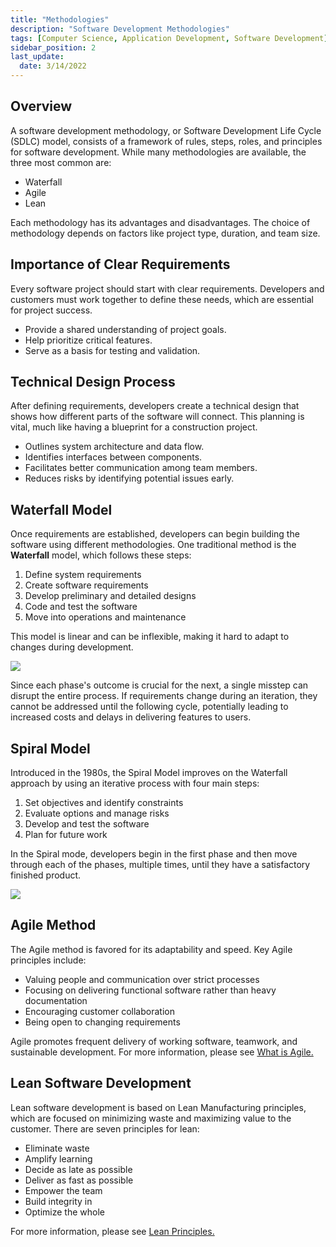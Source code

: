 ```yaml
---
title: "Methodologies"
description: "Software Development Methodologies"
tags: [Computer Science, Application Development, Software Development]
sidebar_position: 2
last_update:
  date: 3/14/2022
---
```


## Overview

A software development methodology, or Software Development Life Cycle (SDLC) model, consists of a framework of rules, steps, roles, and principles for software development. While many methodologies are available, the three most common are:

- Waterfall
- Agile
- Lean

Each methodology has its advantages and disadvantages. The choice of methodology depends on factors like project type, duration, and team size.


## Importance of Clear Requirements

Every software project should start with clear requirements. Developers and customers must work together to define these needs, which are essential for project success.

- Provide a shared understanding of project goals.
- Help prioritize critical features.
- Serve as a basis for testing and validation.

## Technical Design Process

After defining requirements, developers create a technical design that shows how different parts of the software will connect. This planning is vital, much like having a blueprint for a construction project.

- Outlines system architecture and data flow.
- Identifies interfaces between components.
- Facilitates better communication among team members.
- Reduces risks by identifying potential issues early.

## Waterfall Model

Once requirements are established, developers can begin building the software using different methodologies. One traditional method is the **Waterfall** model, which follows these steps:

1. Define system requirements
2. Create software requirements
3. Develop preliminary and detailed designs
4. Code and test the software
5. Move into operations and maintenance

This model is linear and can be inflexible, making it hard to adapt to changes during development.

![](/img/docs/software-dev-methodologies-waterfall-method.png)

Since each phase's outcome is crucial for the next, a single misstep can disrupt the entire process. If requirements change during an iteration, they cannot be addressed until the following cycle, potentially leading to increased costs and delays in delivering features to users.

## Spiral Model

Introduced in the 1980s, the Spiral Model improves on the Waterfall approach by using an iterative process with four main steps:

1. Set objectives and identify constraints
2. Evaluate options and manage risks
3. Develop and test the software
4. Plan for future work

In the Spiral mode, developers begin in the first phase and then move through each of the phases, multiple times, until they have a satisfactory finished product.

<div class='img-center'>

![](/img/docs/software-development-methodologies-spiral-method.png)

</div>


## Agile Method

The Agile method is favored for its adaptability and speed. Key Agile principles include:

- Valuing people and communication over strict processes
- Focusing on delivering functional software rather than heavy documentation
- Encouraging customer collaboration
- Being open to changing requirements

Agile promotes frequent delivery of working software, teamwork, and sustainable development. For more information, please see [What is Agile.](/docs/099-Project-Management/010-Introduction/001-Agile.md)

## Lean Software Development

Lean software development is based on Lean Manufacturing principles, which are focused on minimizing waste and maximizing value to the customer. There are seven principles for lean:

* Eliminate waste
* Amplify learning
* Decide as late as possible
* Deliver as fast as possible
* Empower the team
* Build integrity in
* Optimize the whole

For more information, please see [Lean Principles.](/docs/021-Software-Engineering/014-Software-Development/003-Lean-Principles.md)